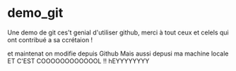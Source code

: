 # demo_git


Une demo de git
ces't genial d'utiliser github, merci à tout ceux et celels qui ont contribué a sa ccrétaion !

et maintenat on modifie depuis Github
Mais aussi depusi ma machine locale ET C'EST COOOOOOOOOOOOL !!
hEYYYYYYYY
